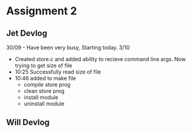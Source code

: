 # Assignment 2

## Jet Devlog

30/09 - Have been very busy, Starting today.
3/10 
- Created store.c and added ability to recieve command line args. Now trying to get size of file
- 10:25 Successfully read size of file
- 10:46 added to make file
    - compile store prog
    - clean store prog
    - install module
    - uninstall module



## Will Devlog

